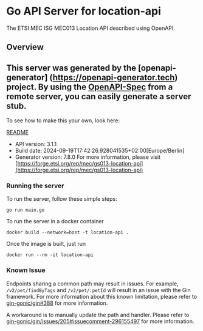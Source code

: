 # Go API Server for location-api

The ETSI MEC ISG MEC013 Location API described using OpenAPI.

## Overview
This server was generated by the [openapi-generator]
(https://openapi-generator.tech) project.
By using the [OpenAPI-Spec](https://github.com/OAI/OpenAPI-Specification) from a remote server, you can easily generate a server stub.
-

To see how to make this your own, look here:

[README](https://openapi-generator.tech)

- API version: 3.1.1
- Build date: 2024-09-19T17:42:26.928041535+02:00[Europe/Berlin]
- Generator version: 7.8.0
For more information, please visit [https://forge.etsi.org/rep/mec/gs013-location-api](https://forge.etsi.org/rep/mec/gs013-location-api)

### Running the server

To run the server, follow these simple steps:

```
go run main.go
```

To run the server in a docker container
```
docker build --network=host -t location-api .
```

Once the image is built, just run
```
docker run --rm -it location-api
```

### Known Issue

Endpoints sharing a common path may result in issues. For example, `/v2/pet/findByTags` and `/v2/pet/:petId` will result in an issue with the Gin framework. For more information about this known limitation, please refer to [gin-gonic/gin#388](https://github.com/gin-gonic/gin/issues/388) for more information.

A workaround is to manually update the path and handler. Please refer to [gin-gonic/gin/issues/205#issuecomment-296155497](https://github.com/gin-gonic/gin/issues/205#issuecomment-296155497) for more information.
